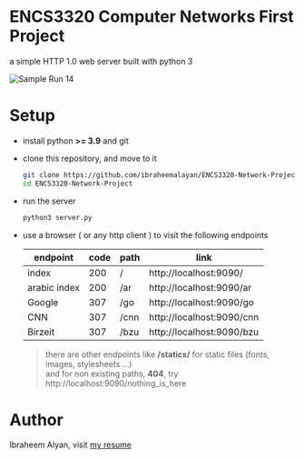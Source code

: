 # ENCS3320 Computer Networks First Project

a simple HTTP 1.0 web server built with python 3

![Sample Run 14](https://i.ibb.co/cwjJKJG/ENCS3320-webp-14-comppressed.webp)

# Setup

* install python **>= 3.9** and git
* clone this repository, and move to it

    ```bash
    git clone https://github.com/ibraheemalayan/ENCS3320-Network-Project.git    
    cd ENCS3320-Network-Project    
    ```
* run the server    

    ```bash    
    python3 server.py    
    ```

* use a browser ( or any http client ) to visit the following endpoints 

    | endpoint     | code | path | link                      |
    |--------------|------|------|---------------------------|
    | index        | 200  | /    | http://localhost:9090/    |
    | arabic index | 200  | /ar  | http://localhost:9090/ar  |
    | Google       | 307  | /go  | http://localhost:9090/go  |
    | CNN          | 307  | /cnn | http://localhost:9090/cnn |
    | Birzeit      | 307  | /bzu | http://localhost:9090/bzu |

    > there are other endpoints like **/statics/** for static files (fonts, images, stylesheets ...)    
    > and for non existing paths, **404**, try http://localhost:9090/nothing_is_here


# Author

Ibraheem Alyan, visit [my resume](https://www.ibraheemalyan.dev/)